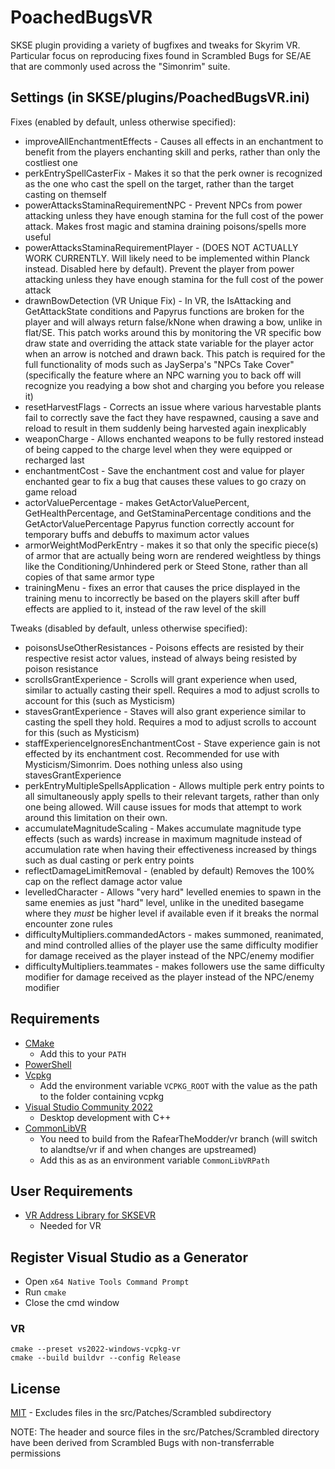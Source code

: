 # PoachedBugsVR
SKSE plugin providing a variety of bugfixes and tweaks for Skyrim VR.
Particular focus on reproducing fixes found in Scrambled Bugs for SE/AE that are commonly used across the "Simonrim" suite.

## Settings (in SKSE/plugins/PoachedBugsVR.ini)

Fixes (enabled by default, unless otherwise specified):
* improveAllEnchantmentEffects - Causes all effects in an enchantment to benefit from the players enchanting skill and perks, rather than only the costliest one
* perkEntrySpellCasterFix - Makes it so that the perk owner is recognized as the one who cast the spell on the target, rather than the target casting on themself
* powerAttacksStaminaRequirementNPC - Prevent NPCs from power attacking unless they have enough stamina for the full cost of the power attack. Makes frost magic and stamina draining poisons/spells more useful
* powerAttacksStaminaRequirementPlayer - (DOES NOT ACTUALLY WORK CURRENTLY. Will likely need to be implemented within Planck instead. Disabled here by default). Prevent the player from power attacking unless they have enough stamina for the full cost of the power attack
* drawnBowDetection (VR Unique Fix) - In VR, the IsAttacking and GetAttackState conditions and Papyrus functions are broken for the player and will always return false/kNone when drawing a bow, unlike in flat/SE. This patch works around this by monitoring the VR specific bow draw state and overriding the attack state variable for the player actor when an arrow is notched and drawn back. This patch is required for the full functionality of mods such as JaySerpa's "NPCs Take Cover" (specifically the feature where an NPC warning you to back off will recognize you readying a bow shot and charging you before you release it)
* resetHarvestFlags - Corrects an issue where various harvestable plants fail to correctly save the fact they have respawned, causing a save and reload to result in them suddenly being harvested again inexplicably
* weaponCharge - Allows enchanted weapons to be fully restored instead of being capped to the charge level when they were equipped or recharged last
* enchantmentCost - Save the enchantment cost and value for player enchanted gear to fix a bug that causes these values to go crazy on game reload
* actorValuePercentage - makes GetActorValuePercent, GetHealthPercentage, and GetStaminaPercentage conditions and the GetActorValuePercentage Papyrus function correctly account for temporary buffs and debuffs to maximum actor values
* armorWeightModPerkEntry - makes it so that only the specific piece(s) of armor that are actually being worn are rendered weightless by things like the Conditioning/Unhindered perk or Steed Stone, rather than all copies of that same armor type
* trainingMenu - fixes an error that causes the price displayed in the training menu to incorrectly be based on the players skill after buff effects are applied to it, instead of the raw level of the skill

Tweaks (disabled by default, unless otherwise specified):
* poisonsUseOtherResistances - Poisons effects are resisted by their respective resist actor values, instead of always being resisted by poison resistance
* scrollsGrantExperience - Scrolls will grant experience when used, similar to actually casting their spell. Requires a mod to adjust scrolls to account for this (such as Mysticism)
* stavesGrantExperience - Staves will also grant experience similar to casting the spell they hold. Requires a mod to adjust scrolls to account for this (such as Mysticism)
* staffExperienceIgnoresEnchantmentCost - Stave experience gain is not effected by its enchantment cost. Recommended for use with Mysticism/Simonrim. Does nothing unless also using stavesGrantExperience
* perkEntryMultipleSpellsApplication - Allows multiple perk entry points to all simultaneously apply spells to their relevant targets, rather than only one being allowed. Will cause issues for mods that attempt to work around this limitation on their own.
* accumulateMagnitudeScaling - Makes accumulate magnitude type effects (such as wards) increase in maximum magnitude instead of accumulation rate when having their effectiveness increased by things such as dual casting or perk entry points
* reflectDamageLimitRemoval - (enabled by default) Removes the 100% cap on the reflect damage actor value
* levelledCharacter - Allows "very hard" levelled enemies to spawn in the same enemies as just "hard" level, unlike in the unedited basegame where they *must* be higher level if available even if it breaks the normal encounter zone rules
* difficultyMultipliers.commandedActors - makes summoned, reanimated, and mind controlled allies of the player use the same difficulty modifier for damage received as the player instead of the NPC/enemy modifier
* difficultyMultipliers.teammates - makes followers use the same difficulty modifier for damage received as the player instead of the NPC/enemy modifier

## Requirements
* [CMake](https://cmake.org/)
	* Add this to your `PATH`
* [PowerShell](https://github.com/PowerShell/PowerShell/releases/latest)
* [Vcpkg](https://github.com/microsoft/vcpkg)
	* Add the environment variable `VCPKG_ROOT` with the value as the path to the folder containing vcpkg
* [Visual Studio Community 2022](https://visualstudio.microsoft.com/)
	* Desktop development with C++
* [CommonLibVR](https://github.com/RafearTheModder/CommonLibVR/tree/vr)
	* You need to build from the RafearTheModder/vr branch (will switch to alandtse/vr if and when changes are upstreamed)
	* Add this as as an environment variable `CommonLibVRPath`

## User Requirements
* [VR Address Library for SKSEVR](https://www.nexusmods.com/skyrimspecialedition/mods/58101)
	* Needed for VR

## Register Visual Studio as a Generator
* Open `x64 Native Tools Command Prompt`
* Run `cmake`
* Close the cmd window

### VR
```
cmake --preset vs2022-windows-vcpkg-vr
cmake --build buildvr --config Release
```

## License
[MIT](LICENSE) - Excludes files in the src/Patches/Scrambled subdirectory

NOTE: The header and source files in the src/Patches/Scrambled directory have been derived from Scrambled Bugs with non-transferrable permissions
